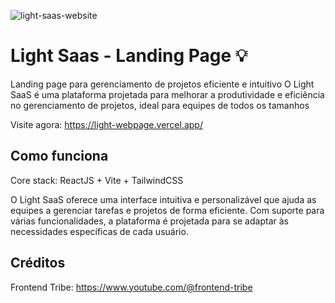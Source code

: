 ![light-saas-website](https://github.com/user-attachments/assets/ed83fd17-a8ec-483b-b527-95a393ed9445)

# Light Saas - Landing Page 💡

Landing page para gerenciamento de projetos eficiente e intuitivo
O Light SaaS é uma plataforma projetada para melhorar a produtividade e eficiência no gerenciamento de projetos, ideal para equipes de todos os tamanhos

Visite agora: https://light-webpage.vercel.app/

## Como funciona

Core stack: ReactJS + Vite + TailwindCSS

O Light SaaS oferece uma interface intuitiva e personalizável que ajuda as equipes a gerenciar tarefas e projetos de forma eficiente. Com suporte para várias funcionalidades, a plataforma é projetada para se adaptar às necessidades específicas de cada usuário.

## Créditos

Frontend Tribe:
https://www.youtube.com/@frontend-tribe

